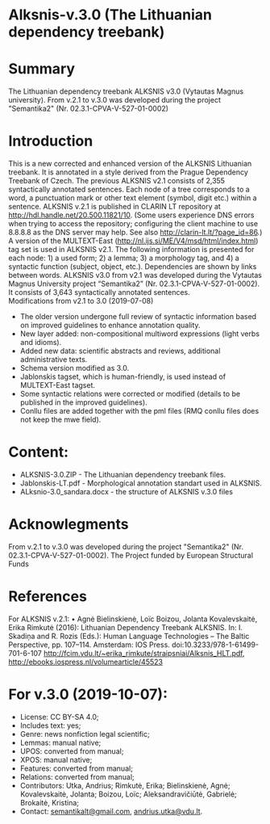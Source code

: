 # Alksnis-v.3.0 (The Lithuanian dependency treebank)

# Summary
The Lithuanian dependency treebank ALKSNIS v3.0 (Vytautas Magnus university). From v.2.1 to v.3.0 was developed during the project "Semantika2" (Nr. 02.3.1-CPVA-V-527-01-0002) 

# Introduction
This is a new corrected and enhanced version of the ALKSNIS Lithuanian treebank. It is annotated in a style derived from the Prague Dependency Treebank of Czech. 
The previous ALKSNIS v2.1 consists of 2,355 syntactically annotated sentences. Each node of a tree corresponds to a word, a punctuation mark or other text element (symbol, digit etc.) within a sentence. ALKSNIS v.2.1 is published in CLARIN LT repository at http://hdl.handle.net/20.500.11821/10. (Some users experience DNS errors when trying to access the repository; configuring the client machine to use 8.8.8.8 as the DNS server may help. See also http://clarin-lt.lt/?page_id=86.)
A version of the MULTEXT-East (http://nl.ijs.si/ME/V4/msd/html/index.html) tag set is used in ALKSNIS v2.1. The following information is presented for each node: 1) a used form; 2) a lemma; 3) a morphology tag, and 4) a syntactic function (subject, object, etc.). Dependencies are shown by links between words.
ALKSNIS v3.0 from v2.1 was developed during the Vytautas Magnus University project “Semantika2” (Nr. 02.3.1-CPVA-V-527-01-0002). It consists of 3,643 syntactically annotated sentences.  
Modifications from v2.1 to 3.0 (2019-07-08)
- The older version undergone full review of syntactic information based on improved guidelines to enhance annotation quality.
- New layer added: non-compositional multiword expressions (light verbs and idioms).
- Added new data: scientific abstracts and reviews, additional administrative texts.
- Schema version modified as 3.0.
- Jablonskis tagset, which is human-friendly, is used instead of MULTEXT-East tagset.
- Some syntactic relations were corrected or modified (details to be published in the improved guidelines).
- Conllu files are added together with the pml files (RMQ conllu files does not keep the mwe field).

# Content:
- ALKSNIS-3.0.ZIP - The Lithuanian dependency treebank files. 
- Jablonskis-LT.pdf - Morphological annotation standart used in ALKSNIS.
- ALksnio-3.0_sandara.docx - the structure of ALKSNIS v.3.0 files

# Acknowlegments
From v.2.1 to v.3.0 was developed during the project "Semantika2" (Nr. 02.3.1-CPVA-V-527-01-0002). The Project funded by European Structural Funds 

# References
For ALKSNIS v.2.1:
•	Agnė Bielinskienė, Loïc Boizou, Jolanta Kovalevskaitė, Erika Rimkutė (2016): Lithuanian Dependency Treebank ALKSNIS. In: I. Skadiņa and R. Rozis (Eds.): Human Language Technologies – The Baltic Perspective, pp. 107–114. Amsterdam: IOS Press. doi:10.3233/978-1-61499-701-6-107 http://fcim.vdu.lt/~erika_rimkute/straipsniai/Alksnis_HLT.pdf, http://ebooks.iospress.nl/volumearticle/45523

# For v.3.0 (2019-10-07):
- License: CC BY-SA 4.0; 
- Includes text: yes; 
- Genre: news nonfiction legal scientific; 
- Lemmas: manual native;
- UPOS: converted from manual; 
- XPOS: manual native; 
- Features: converted from manual; 
- Relations: converted from manual; 
- Contributors: Utka, Andrius; Rimkutė, Erika; Bielinskienė, Agnė; Kovalevskaitė, Jolanta; Boizou, Loïc; Aleksandravičiūtė, Gabrielė; Brokaitė, Kristina; 
- Contact: semantikalt@gmail.com, andrius.utka@vdu.lt.
